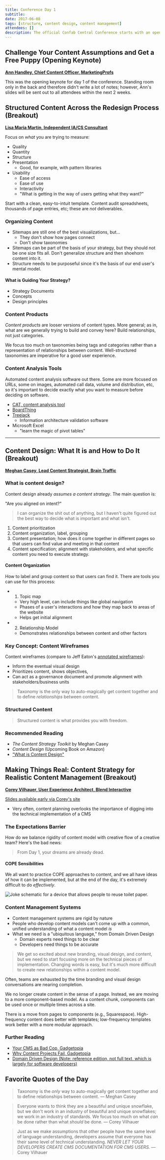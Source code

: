 ```yaml
---
title: Conference Day 1
subtitle:
date: 2017-06-08
tags: [structure, content design, content management]
attendees: []
description: The official Confab Central Conference starts with an opening keynote from Ann Handley, Chief Content Officer, MarketingProfs on the importance of challenging assumptions when approaching content. Breakout session topics included structured content, content design, and realistic approaches to content management strategy.
---
```


## Challenge Your Content Assumptions and Get a Free Puppy (Opening Keynote)

[**Ann Handley, Chief Content Officer, MarketingProfs**](http://confabevents.com/events/central-2017/ann-handley)

This was the opening keynote for day 1 of the conference. Standing room only in the back and therefore didn't write a lot of notes; however, Ann's slides will be sent out to all attendees within the next 2 weeks.

## Structured Content Across the Redesign Process (Breakout)

[**Lisa Maria Martin, Independent IA/CS Consultant**](http://confabevents.com/events/central-2017/lisa-maria-martin)

Focus on *what* you are trying to measure:

* Quality
* Quantity
* Structure
* Presentation
    * Good, for example, with pattern libraries
* Usability
    * Ease of access
    * Ease of use
    * Interactivity
    * "What is getting in the way of users getting what they want?"

Start with a clean, easy-to-intuit template. Content audit spreadsheets, thousands of page entries, etc; these are *not* deliverables.

### Organizing Content

* Sitemaps are still one of the best visualizations, but...
    * They don't show how pages connect
    * Don't show taxonomies
* Sitemaps can be part of the basis of your strategy, but they should not be one size fits all. Don't generalize structure and then shoehorn content into it.
* Structure needs to be purposeful since it's the basis of our end user's mental model.

#### What is Guiding Your Strategy?

* Strategy Documents
* Concepts
* Design principles

### Content Products

*Content products* are looser versions of content types. More general; as in, what are we generally trying to build and convey here? Build relationships, not just categories.

We focus too much on taxonomies being tags and categories rather than a representation of relationships between content. Well-structured taxonomies are imperative for a good user experience.

### Content Analysis Tools

Automated content analysis software out there. Some are more focused on URLs, some on images, automated call data, volume and distribution, etc, so it's important to decide exactly what you want to measure before deciding on software.

* [CAT, content analysis tool](http://www.content-insight.com/products)
* [BoardThing](https://boardthing.com/)
* [Treejack](https://www.optimalworkshop.com/treejack)
    * Information architecture validation software
* Microsoft Excel
    * "learn the magic of pivot tables"

--------------------

## Content Design: What It is and How to Do It (Breakout)

[**Meghan Casey, Lead Content Strategist, Brain Traffic**](http://confabevents.com/events/central-2017/meghan-casey)

### What is content design?

Content design already *assumes a content strategy*. The main question is:

"Are you aligned on intent?"

> I can organize the shit out of anything, but I haven't quite figured out the best way to decide what is important and what isn't.

1. Content prioritization
2. Content organization, label, grouping
3. Content presentation; how does it come together in different pages so that users can find value and meeting in that content
4. Content specification; alignment with stakeholders, and what specific content you need to execute strategy.

#### Content Organization

How to label and group content so that users can find it. There are tools you can use for this process:

* 1. Topic map
    * Very high level, can include things like global navigation
    * Phases of a user's interactions and how they map back to areas of the website
    * Helps get initial alignment
* 2. Relationship Model
    * Demonstrates relationships between content and other factors

### Key Concept: Content Wireframes

Content wireframes (compare to Jeff Eaton's [annotated wireframes](/post/workshop/#bonus-annotated-wireframes)):

* Inform the eventual visual design
* Prioritizes content, shows objectives,
* Can act as a governance document and promote alignment with stakeholders/business units

> Taxonomy is the only way to auto-magically get content together and to define *relationships* between content.

### Structured Content

> Structured content is what provides you with freedom.

### Recommended Reading

* *The Content Strategy Toolkit* by Meghan Casey
* *Content Design* (Upcoming Book on Amazon)
* ["What is Content Design"](http://storyneedle.com/what-is-content-design/)

## Making Things Real: Content Strategy for Realistic Content Management (Breakout)

[**Corey Vilhauer, User Experience Architect, Blend Interactive**](http://confabevents.com/events/central-2017/corey-vilhauer)

[Slides available early via Corey's site](http://www.eatingelephant.com/confab17/)

* Very often, content planning overlooks the importance of digging into the technical implementation of a CMS

### The Expectations Barrier

How do we balance rigidity of content model with creative flow of a creative team? Here's the bad news:

> From Day 1, your dreams are already dead.

#### COPE Sensibilities

We all want to practice COPE approaches to content, and we all have ideas of how it can be implemented, but at the end of the day, it's extremely difficult to do *effectively*.

![Joke schematic for a device that allows people to reuse toilet paper.](/images/reuse.jpg)

### Content Management Systems

* Content management systems are rigid by nature
* People who develop content models can't come up with a common, unified understanding of what a content model *is*
* What we need is a "ubiquitous language," from Domain Driven Design
    * Domain experts need things to be clear
    * Developers need things to be accurate

> We get so excited about new branding, visual design, and content, but we need to start focusing more on the technical pieces of implementation. Changing words is easy, but it's much more difficult to create new relationships within a content model.

Often, teams are exhausted by the time branding and visual design conversations are nearing completion.

We no longer create content in the sense of a page. Instead, we are moving to a more component-based model. As a content chunk, components can be used once or multiple times across a site.

There is a move from pages to components (e.g., Squarespace). High-frequency content does better with templates; low-frequency templates work better with a more modular approach.

### Further Reading

* [Your CMS as Bad Cop, Gadgetopia](https://gadgetopia.com/post/7139)
* [Why Content Projects Fail, Gadgetopia](https://gadgetopia.com/why-content-projects-fail)
* [Domain Driven Design (Note: reference edition, not full text, which is largely for software developers)](https://www.amazon.com/Domain-Driven-Design-Reference-Definitions-Summaries/dp/1457501198/ref=sr_1_1?ie=UTF8&qid=1497117836&sr=8-1&keywords=Domain%E2%80%91Driven+Design+Reference%3A)

## Favorite Quotes of the Day

> Taxonomy is the *only* way to auto-magically get content together and to define relationships between content. &mdash; Meghan Casey

> Everyone wants to think they are a beautiful and unique snowflake, but we don't work in an industry of beautiful and unique snowflakes; we work in an industry of standards. We focus too much on what *can* be done rather than what *should* be done. &mdash; Corey Vilhauer

> Just as we make assumptions that other people have the same level of language understanding, developers assume that everyone has their same level of technical understanding. *NEVER LET YOUR DEVELOPERS CREATE CMS DOCUMENTATION FOR CMS USERS.* &mdash; Corey Vilhauer














